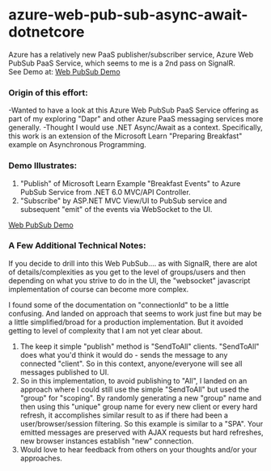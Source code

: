 # azure-web-pub-sub-async-await-dotnetcore

Azure has a relatively new PaaS publisher/subscriber service, Azure Web PubSub PaaS Service, which seems to me is a 2nd pass on SignalR.<br>
See Demo at: <a target="_blank" href="https://app-pubsub.azurewebsites.net/">Web PubSub Demo</a>

### Origin of this effort:
-Wanted to have a look at this Azure Web PubSub PaaS Service offering as part of my exploring "Dapr" and other Azure PaaS messaging services more generally.
-Thought I would use .NET Async/Await as a context. Specifically, this work is an extension of the Microsoft Learn "Preparing Breakfast" example on Asynchronous Programming.

### Demo Illustrates:
1. "Publish" of Microsoft Learn Example "Breakfast Events" to Azure PubSub Service from .NET 6.0 MVC/API Controller.
2. "Subscribe" by ASP.NET MVC View/UI to PubSub service and subsequent "emit" of the events via WebSocket to the UI.<br>

<a target="_blank" href="https://app-pubsub.azurewebsites.net/">Web PubSub Demo</a>



### A Few Additional Technical Notes:
If you decide to drill into this Web PubSub.... as with SignalR, there are alot of details/complexities as you get to the level of groups/users and then depending on what you strive to do in the UI, the "websocket" javascript implementation of course can become more complex.



I found some of the documentation on "connectionId" to be a little confusing. And landed on approach that seems to work just fine but may be a little simplified/broad for a production implementation. But it avoided getting to level of complexity that I am not yet clear about.

1. The keep it simple "publish" method is "SendToAll" clients. "SendToAll" does what you'd think it would do - sends the message to any connected "client". So in this context, anyone/everyone will see all messages published to UI.
2. So in this implementation, to avoid publishing to "All", I landed on an approach where I could still use the simple "SendToAll" but used the "group" for "scoping". By randomly generating a new "group" name and then using this "unique" group name for every new client or every hard refresh, it accomplishes similar result to as if there had been a user/browser/session filtering. So this example is similar to a "SPA". Your emitted messages are preserved with AJAX requests but hard refreshes, new browser instances establish "new" connection.
3. Would love to hear feedback from others on your thoughts and/or your approaches.
